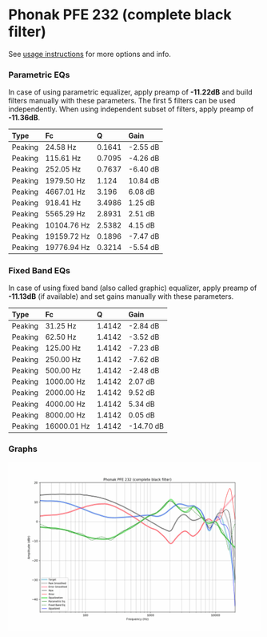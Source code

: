 # Phonak PFE 232 (complete black filter)
See [usage instructions](https://github.com/jaakkopasanen/AutoEq#usage) for more options and info.

### Parametric EQs
In case of using parametric equalizer, apply preamp of **-11.22dB** and build filters manually
with these parameters. The first 5 filters can be used independently.
When using independent subset of filters, apply preamp of **-11.36dB**.

| Type    | Fc          |      Q | Gain     |
|:--------|:------------|:-------|:---------|
| Peaking | 24.58 Hz    | 0.1641 | -2.55 dB |
| Peaking | 115.61 Hz   | 0.7095 | -4.26 dB |
| Peaking | 252.05 Hz   | 0.7637 | -6.40 dB |
| Peaking | 1979.50 Hz  | 1.124  | 10.84 dB |
| Peaking | 4667.01 Hz  | 3.196  | 6.08 dB  |
| Peaking | 918.41 Hz   | 3.4986 | 1.25 dB  |
| Peaking | 5565.29 Hz  | 2.8931 | 2.51 dB  |
| Peaking | 10104.76 Hz | 2.5382 | 4.15 dB  |
| Peaking | 19159.72 Hz | 0.1896 | -7.47 dB |
| Peaking | 19776.94 Hz | 0.3214 | -5.54 dB |

### Fixed Band EQs
In case of using fixed band (also called graphic) equalizer, apply preamp of **-11.13dB**
(if available) and set gains manually with these parameters.

| Type    | Fc          |      Q | Gain      |
|:--------|:------------|:-------|:----------|
| Peaking | 31.25 Hz    | 1.4142 | -2.84 dB  |
| Peaking | 62.50 Hz    | 1.4142 | -3.52 dB  |
| Peaking | 125.00 Hz   | 1.4142 | -7.23 dB  |
| Peaking | 250.00 Hz   | 1.4142 | -7.62 dB  |
| Peaking | 500.00 Hz   | 1.4142 | -2.48 dB  |
| Peaking | 1000.00 Hz  | 1.4142 | 2.07 dB   |
| Peaking | 2000.00 Hz  | 1.4142 | 9.52 dB   |
| Peaking | 4000.00 Hz  | 1.4142 | 5.34 dB   |
| Peaking | 8000.00 Hz  | 1.4142 | 0.05 dB   |
| Peaking | 16000.01 Hz | 1.4142 | -14.70 dB |

### Graphs
![](./Phonak%20PFE%20232%20(complete%20black%20filter).png)